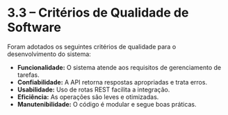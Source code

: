 # 3.3 – Critérios de Qualidade de Software

Foram adotados os seguintes critérios de qualidade para o desenvolvimento do sistema:

- **Funcionalidade:** O sistema atende aos requisitos de gerenciamento de tarefas.
- **Confiabilidade:** A API retorna respostas apropriadas e trata erros.
- **Usabilidade:** Uso de rotas REST facilita a integração.
- **Eficiência:** As operações são leves e otimizadas.
- **Manutenibilidade:** O código é modular e segue boas práticas.
